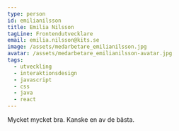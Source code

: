 ```yaml
---
type: person
id: emilianilsson
title: Emilia Nilsson
tagLine: Frontendutvecklare
email: emilia.nilsson@kits.se
image: /assets/medarbetare_emilianilsson.jpg
avatar: /assets/medarbetare_emilianilsson-avatar.jpg
tags:
  - utveckling
  - interaktionsdesign
  - javascript
  - css
  - java
  - react
---
```


Mycket mycket bra. Kanske en av de bästa.
